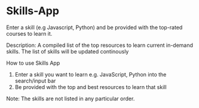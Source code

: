 # Skills-App
Enter a skill (e.g Javascript, Python) and be provided with the top-rated courses to learn it.

Description: A compiled list of the top resources to learn current in-demand skills. The list of skills will be updated continously

How to use Skills App

1. Enter a skill you want to learn e.g. JavaScript, Python into the search/input bar
2. Be provided with the top and best resources to learn that skill

Note: The skills are not listed in any particular order.
